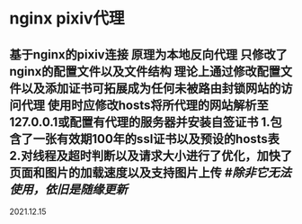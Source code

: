 # nginx pixiv代理
 **基于nginx的pixiv连接**
**原理为本地反向代理**
只修改了nginx的配置文件以及文件结构
**理论上通过修改配置文件以及添加证书可拓展成为任何未被路由封锁网站的访问代理**
**使用时应修改hosts将所代理的网站解析至127.0.0.1或配置有代理的服务器并安装自签证书**
1.包含了一张有效期100年的ssl证书以及预设的hosts表
2.对线程及超时判断以及请求大小进行了优化，加快了页面和图片的加载速度以及支持图片上传
***#除非它无法使用，依旧是随缘更新***
---------------------
2021.12.15
